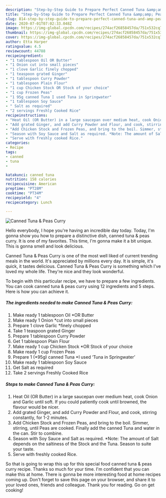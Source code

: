```yaml
---
description: "Step-by-Step Guide to Prepare Perfect Canned Tuna &amp;amp; Peas Curry"
title: "Step-by-Step Guide to Prepare Perfect Canned Tuna &amp;amp; Peas Curry"
slug: 814-step-by-step-guide-to-prepare-perfect-canned-tuna-and-amp-peas-curry
date: 2020-07-01T07:02:33.048Z
image: https://img-global.cpcdn.com/recipes/274acf26858457da/751x532cq70/canned-tuna-peas-curry-recipe-main-photo.jpg
thumbnail: https://img-global.cpcdn.com/recipes/274acf26858457da/751x532cq70/canned-tuna-peas-curry-recipe-main-photo.jpg
cover: https://img-global.cpcdn.com/recipes/274acf26858457da/751x532cq70/canned-tuna-peas-curry-recipe-main-photo.jpg
author: Etta Harper
ratingvalue: 4.5
reviewcount: 44788
recipeingredient:
- "1 tablespoon Oil OR Butter"
- "1 Onion cut into small pieces"
- "1 clove Garlic finely chopped"
- "1 teaspoon grated Ginger"
- "1 tablespoon Curry Powder"
- "1 tablespoon Plain Flour"
- "1 cup Chicken Stock OR Stock of your choice"
- "1 cup Frozen Peas"
- "1 95g canned Tuna I used Tuna in Springwater"
- "1 tablespoon Soy Sauce"
- " Salt as required"
- "2 servings Freshly Cooked Rice"
recipeinstructions:
- "Heat Oil (OR Butter) in a large saucepan over medium heat, cook Onion and Garlic until soft. If you could patiently cook until browned, the flavour would be nicer."
- "Add grated Ginger, and add Curry Powder and Flour, and cook, stirring constantly, for 1-2 minutes."
- "Add Chicken Stock and Frozen Peas, and bring to the boil. Simmer, stirring, until Peas are cooked. Finally add the canned Tuna and water in the can. Stir to combine."
- "Season with Soy Sauce and Salt as required. *Note: The amount of Salt depends on the saltiness of the Stock and the Tuna. Season to suite your taste."
- "Serve with freshly cooked Rice."
categories:
- Recipe
tags:
- canned
- tuna
- 

katakunci: canned tuna  
nutrition: 158 calories
recipecuisine: American
preptime: "PT28M"
cooktime: "PT34M"
recipeyield: "4"
recipecategory: Lunch

---
```



![Canned Tuna &amp; Peas Curry](https://img-global.cpcdn.com/recipes/274acf26858457da/751x532cq70/canned-tuna-peas-curry-recipe-main-photo.jpg)

Hello everybody, I hope you're having an incredible day today. Today, I'm gonna show you how to prepare a distinctive dish, canned tuna &amp; peas curry. It is one of my favorites. This time, I'm gonna make it a bit unique. This is gonna smell and look delicious.

Canned Tuna &amp; Peas Curry is one of the most well liked of current trending meals in the world. It's appreciated by millions every day. It is simple, it's quick, it tastes delicious. Canned Tuna &amp; Peas Curry is something which I've loved my whole life. They're nice and they look wonderful.




To begin with this particular recipe, we have to prepare a few ingredients. You can cook canned tuna &amp; peas curry using 12 ingredients and 5 steps. Here is how you can achieve it.

<!--inarticleads1-->

##### The ingredients needed to make Canned Tuna &amp; Peas Curry:

1. Make ready 1 tablespoon Oil *OR Butter
1. Make ready 1 Onion *cut into small pieces
1. Prepare 1 clove Garlic *finely chopped
1. Take 1 teaspoon grated Ginger
1. Prepare 1 tablespoon Curry Powder
1. Get 1 tablespoon Plain Flour
1. Make ready 1 cup Chicken Stock *OR Stock of your choice
1. Make ready 1 cup Frozen Peas
1. Prepare 1 (*95g) canned Tuna *I used ‘Tuna in Springwater’
1. Make ready 1 tablespoon Soy Sauce
1. Get  Salt as required
1. Take 2 servings Freshly Cooked Rice




<!--inarticleads2-->

##### Steps to make Canned Tuna &amp; Peas Curry:

1. Heat Oil (OR Butter) in a large saucepan over medium heat, cook Onion and Garlic until soft. If you could patiently cook until browned, the flavour would be nicer.
1. Add grated Ginger, and add Curry Powder and Flour, and cook, stirring constantly, for 1-2 minutes.
1. Add Chicken Stock and Frozen Peas, and bring to the boil. Simmer, stirring, until Peas are cooked. Finally add the canned Tuna and water in the can. Stir to combine.
1. Season with Soy Sauce and Salt as required. *Note: The amount of Salt depends on the saltiness of the Stock and the Tuna. Season to suite your taste.
1. Serve with freshly cooked Rice.




So that is going to wrap this up for this special food canned tuna &amp; peas curry recipe. Thanks so much for your time. I'm confident that you can make this at home. There is gonna be more interesting food at home recipes coming up. Don't forget to save this page on your browser, and share it to your loved ones, friends and colleague. Thank you for reading. Go on get cooking!
